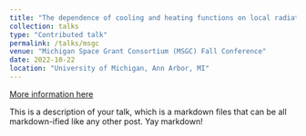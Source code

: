 ```yaml
---
title: "The dependence of cooling and heating functions on local radiation fields"
collection: talks
type: "Contributed talk"
permalink: /talks/msgc
venue: "Michigan Space Grant Consortium (MSGC) Fall Conference"
date: 2022-10-22
location: "University of Michigan, Ann Arbor, MI"
---
```


[More information here](http://example2.com)

This is a description of your talk, which is a markdown files that can be all markdown-ified like any other post. Yay markdown!
